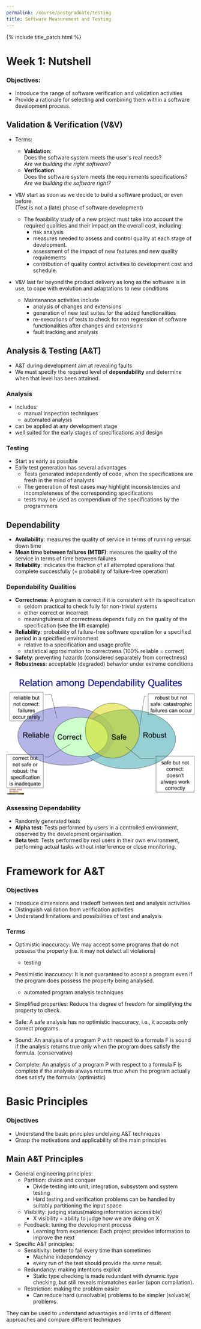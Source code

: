 ```yaml
---
permalink: /course/postgraduate/testing
title: Software Measurement and Testing
---
```


{% include title_patch.html %}

# Week 1: Nutshell

### Objectives:
- Introduce the range of software verification and validation activities
- Provide a rationale for selecting and combining them within a software development process. 
  
## Validation & Verification (V&V)
- Terms: 
    - **Validation**:  
       Does the software system meets the user's real needs?  
       *Are we building the right software?*
    - **Verification**:  
       Does the software system meets the requirements specifications?  
       *Are we building the software right?*

- V&V start as soon as we decide to build a software product, or even before.  
(Test is not a (late) phase of software development)
    - The feasibility study of a new project must take into account 
      the required qualities and their impact on the overall cost, including:
        - risk analysis
        - measures needed to assess and control quality at
        each stage of development.
        - assessment of the impact of new features and new
        quality requirements
        - contribution of quality control activities to
        development cost and schedule.

- V&V last far beyond the product delivery as long as the software is in use, 
  to cope with evolution and adaptations to new conditions
  - Maintenance activities include
    - analysis of changes and extensions
    - generation of new test suites for the added functionalities
    - re-executions of tests to check for non regression of software functionalities 
      after changes and extensions
    - fault tracking and analysis

    
## Analysis & Testing (A&T)
- A&T during development aim at revealing faults 
- We must specify the required level of **dependability** and 
  determine when that level has been attained.

### Analysis
- Includes:
    - manual inspection techniques
    - automated analysis
- can be applied at any development stage
- well suited for the early stages of specifications and design

### Testing
- Start as early as possible
- Early test generation has several advantages
    - Tests generated independently of code, when the specifications are fresh 
      in the mind of analysts
    - The generation of test cases may highlight inconsistencies and 
      incompleteness of the corresponding specifications
    - tests may be used as compendium of the specifications by the programmers
    
## Dependability
- **Availability**: measures the quality of service in terms of running versus down time
- **Mean time between failures (MTBF)**: measures the quality of the service in terms of time
  between failures
- **Reliability**: indicates the fraction of all attempted operations that complete
  successfully (= probability of failure-free operation)
  
### Dependability Qualities
- **Correctness**: A program is correct if it is consistent with its specification
    - seldom practical to check fully for non-trivial systems
    - either correct or incorrect
    - meaningfulness of correctness depends fully on the quality of the specification (see the lift example)
- **Reliability**: probability of failure-free software operation for a specified period in a specified environment
    - relative to a specification and usage profile
    - statistical approximation to correctness (100% reliable = correct)
- **Safety**: preventing hazards (considered separately from correctness)
- **Robustness**: acceptable (degraded) behavior under extreme conditions

![Relationships](/static/course/postgraduate/testing/relationships.png)

### Assessing Dependability
- Randomly generated tests
- **Alpha test**: Tests performed by users in a controlled environment, observed by the development organisation.
- **Beta test**: Tests performed by real users in their own environment, 
  performing actual tasks without interference or close monitoring.
  
# Framework for A&T
### Objectives
- Introduce dimensions and tradeoff between test and analysis activities
- Distinguish validation from verification activities
- Understand limitations and possibilities of test and analysis

### Terms
- Optimistic inaccuracy: We may accept some programs that 
  do not possess the property (i.e. it may not detect all violations)
    - testing
- Pessimistic inaccuracy: It is not guaranteed to accept a program 
  even if the program does possess the property being analysed.
    - automated program analysis techniques
- Simplified properties: Reduce the degree of freedom for simplifying the property to check.

- Safe: A safe analysis has no optimistic inaccuracy, i.e., it accepts only correct programs.
- Sound: An analysis of a program P with respect to a formula F is sound if the analysis returns
  true only when the program does satisfy the formula. (conservative)
- Complete: An analysis of a program P with respect to a formula F is complete if the
  analysis always returns true when the program actually does satisfy the formula. (optimistic)
  
# Basic Principles
### Objectives
- Understand the basic principles undelying A&T techniques
- Grasp the motivations and applicability of the main principles

## Main A&T Principles
- General engineering principles:
    - Partition: divide and conquer
        - Divide testing into unit, integration, subsystem and system testing
        - Hard testing and verification problems can be handled by suitably partitioning the input space
    - Visibility: judging status(making information accessible)
        - X visibility = ability to judge how we are doing on X
    - Feedback: tuning the development process
        - Learning from experience: Each project provides information to improve the next
- Specific A&T principles:
    - Sensitivity: better to fail every time than sometimes
        - Machine independency
        - every run of the test should provide the same result.
    - Redundancy: making intentions explicit
        - Static type checking is made redundant with dynamic type checking, 
          but still reveals mismatches earlier (upon compilation).
    - Restriction: making the problem easier
        - Can reduce hard (unsolvable) problems to be simpler (solvable) problems.

They can be used to understand advantages and limits of different approaches and compare different techniques